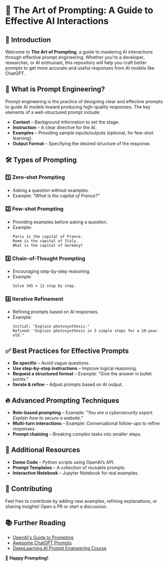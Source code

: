 # 🧠 The Art of Prompting: A Guide to Effective AI Interactions

## 📌 Introduction
Welcome to **The Art of Prompting**, a guide to mastering AI interactions through effective prompt engineering. Whether you're a developer, researcher, or AI enthusiast, this repository will help you craft better prompts to get more accurate and useful responses from AI models like ChatGPT.

## 🚀 What is Prompt Engineering?
Prompt engineering is the practice of designing clear and effective prompts to guide AI models toward producing high-quality responses. The key elements of a well-structured prompt include:

- **Context** – Background information to set the stage.
- **Instruction** – A clear directive for the AI.
- **Examples** – Providing sample inputs/outputs (optional, for few-shot learning).
- **Output Format** – Specifying the desired structure of the response.

## 🛠️ Types of Prompting
### 1️⃣ Zero-shot Prompting
- Asking a question without examples.
- Example: *"What is the capital of France?"*

### 2️⃣ Few-shot Prompting
- Providing examples before asking a question.
- Example:
  ```
  Paris is the capital of France.
  Rome is the capital of Italy.
  What is the capital of Germany?
  ```

### 3️⃣ Chain-of-Thought Prompting
- Encouraging step-by-step reasoning.
- Example:
  ```
  Solve 345 × 12 step by step.
  ```

### 4️⃣ Iterative Refinement
- Refining prompts based on AI responses.
- Example:
  ```
  Initial: "Explain photosynthesis."
  Refined: "Explain photosynthesis in 3 simple steps for a 10-year-old."
  ```

## ✅ Best Practices for Effective Prompts
- **Be specific** – Avoid vague questions.
- **Use step-by-step instructions** – Improve logical reasoning.
- **Request a structured format** – Example: "Give the answer in bullet points."
- **Iterate & refine** – Adjust prompts based on AI output.

## 🔥 Advanced Prompting Techniques
- **Role-based prompting** – Example: *"You are a cybersecurity expert. Explain how to secure a website."*
- **Multi-turn interactions** – Example: Conversational follow-ups to refine responses.
- **Prompt chaining** – Breaking complex tasks into smaller steps.

## 📂 Additional Resources
- **Demo Code** – Python scripts using OpenAI’s API.
- **Prompt Templates** – A collection of reusable prompts.
- **Interactive Notebook** – Jupyter Notebook for real examples.

## 🤝 Contributing
Feel free to contribute by adding new examples, refining explanations, or sharing insights! Open a PR or start a discussion.

## 📚 Further Reading
- [OpenAI's Guide to Prompting](https://platform.openai.com/docs/guides/prompting)
- [Awesome ChatGPT Prompts](https://github.com/f/awesome-chatgpt-prompts)
- [DeepLearning.AI Prompt Engineering Course](https://www.deeplearning.ai/)

🚀 **Happy Prompting!**

